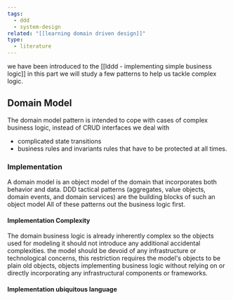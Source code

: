 ```yaml
---
tags:
  - ddd
  - system-design
related: "[[learning domain driven design]]"
type:
  - literature
---
```

we have been introduced to the [[lddd - implementing simple business logic]] in this part we will study a few patterns to help us tackle complex logic.


## Domain Model

The domain model pattern is intended to cope with cases of complex business logic, instead of CRUD interfaces we deal with 
- complicated state transitions
- business rules and invariants rules that have to be protected at all times.
### Implementation 
A domain model is an object model of the domain that incorporates both behavior and data. DDD tactical patterns (aggregates, value objects, domain events, and domain services) are the building blocks of such an object model
All of these patterns out the business logic first.
#### Implementation Complexity 
The domain business logic is already inherently complex so the objects used for modeling it should not introduce any additional accidental complexities. the model should be devoid of any infrastructure or technological concerns, this restriction requires the model's objects to be plain old objects, objects implementing business logic without relying on or directly incorporating any infrastructural components or frameworks.

#### Implementation ubiquitous language 